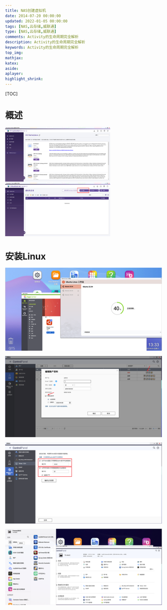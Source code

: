 ```yaml
---
title: NAS创建虚拟机
date: 2014-07-20 00:00:00
updated: 2022-01-05 00:00:00
tags: [NAS,云存储,威联通]
type: [NAS,云存储,威联通]
comments: Activity的生命周期完全解析
description: Activity的生命周期完全解析
keywords: Activity的生命周期完全解析
top_img:
mathjax:
katex:
aside:
aplayer:
highlight_shrink:
---
```


[TOC]

# 概述





<img src="./images/09.NAS%E5%88%9B%E5%BB%BA%E8%99%9A%E6%8B%9F%E6%9C%BA/image-20230429130520447.png" alt="image-20230429130520447" style="zoom: 33%;" />





<img src="./images/09.NAS%E5%88%9B%E5%BB%BA%E8%99%9A%E6%8B%9F%E6%9C%BA/image-20230429130550411.png" alt="image-20230429130550411" style="zoom:33%;" />











# 安装Linux



![image-20230429133414962](./images/09.NAS%E5%88%9B%E5%BB%BA%E8%99%9A%E6%8B%9F%E6%9C%BA/image-20230429133414962.png)



![Snipaste_2023-04-28_20-32-48](./images/09.NAS%E5%88%9B%E5%BB%BA%E8%99%9A%E6%8B%9F%E6%9C%BA/Snipaste_2023-04-28_20-32-48.png)



![Snipaste_2023-04-28_20-27-36](./images/09.NAS%E5%88%9B%E5%BB%BA%E8%99%9A%E6%8B%9F%E6%9C%BA/Snipaste_2023-04-28_20-27-36.png)



![Snipaste_2023-04-28_20-24-25](./images/09.NAS%E5%88%9B%E5%BB%BA%E8%99%9A%E6%8B%9F%E6%9C%BA/Snipaste_2023-04-28_20-24-25.png)

